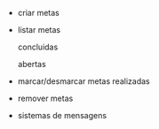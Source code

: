 - criar metas

- listar metas

   concluidas

   abertas

- marcar/desmarcar metas realizadas

- remover metas

- sistemas de mensagens